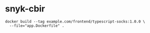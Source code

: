 # snyk-cbir

```
docker build --tag example.com/frontend/typescript-socks:1.0.0 \
  --file="app.Dockerfile" .
```
